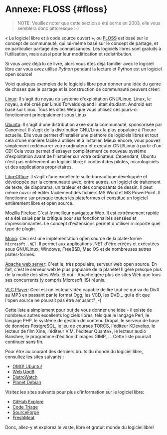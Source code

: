 # Annexe: FLOSS {#floss}

> NOTE: Veuillez noter que cette section a été écrite en 2003, elle vous semblera donc pittoresque :-)

« Le logiciel libre et à code source ouvert », ou [FLOSS](https://fr.wikipedia.org/wiki/Free/Libre_Open_Source_Software) est basé sur le concept de communauté, qui lui-même basé sur le concept de partage, et en particulier partage des connaissances. Les logiciels libres sont gratuits à l’utilisation, mais aussi pour leur modification et redistribution.

Si vous avez déjà lu ce livre, alors vous êtes déjà familier avec le logiciel libre car vous avez utilisé *Python* pendant la lecture et Python est un logiciel open source!

Voici quelques exemples de le logiciels libre pour donner une idée du genre de choses que le partage et la construction de communauté peuvent créer:

[Linux](http://www.kernel.org): Il s'agit du noyau du système d'exploitation GNU/Linux. Linux, le noyau, a été créé par Linus Torvalds quand il était étudiant. Android est basé sur Linux. Tous les sites Web que vous utilisez ces jours-ci fonctionnent principalement sous Linux.

[Ubuntu](http://www.ubuntu.com): Il s'agit d'une distribution axée sur la communauté, sponsorisée par Canonical. Il s'agit de la distribution GNU/Linux la plus populaire à l'heure actuelle. Elle vous permet d'installer une pléthore de logiciels libres et tout cela d'une manière facile à utiliser et à installer. Mieux encore, vous pouvez simplement redémarrer votre ordinateur et exécuter GNU/Linux à partir d'un CD! Cela vous permet d'essayer complètement ce nouveau système d'exploitation avant de l'installer sur votre ordinateur. Cependant, Ubuntu n’est pas entièrement un logiciel libre; il contient des pilotes, micrologiciels et des applications propriétaires.

[LibreOffice](http://www.libreoffice.org/): Il s’agit d’une excellente suite bureautique développée et développée par la communauté avec, entre autres, un logiciel de traitement de texte, de diaporama, un tableur et des composants de dessin. Il peut même ouvrir et éditer facilement des fichiers MS Word et MS PowerPoint. Il fonctionne sur presque toutes les plateformes et constitue un logiciel entièrement libre et open source.

[Mozilla Firefox](http://www.mozilla.org/products/firefox): C'est _le_ meilleur navigateur Web. Il est extrêmement rapide et a été salué par la critique pour ses fonctionnalités sensées et impressionnantes. Le concept d'extensions permet d'utiliser n'importe quel type de plugin.

[Mono](http://www.mono-project.com): Ceci est une implémentation open source de la plate-forme `Microsoft .NET`. Il permet aux applications .NET d'être créées et exécutées sous GNU/Linux, Windows, FreeBSD, Mac OS et de nombreuses autres plates-formes.

[Apache web server](http://httpd.apache.org): C'est le, très populaire, serveur web open source. En fait, c'est le serveur web le plus populaire de la planète! Il gère presque plus de la moitié des sites Web. Et oui - Apache gère plus de sites Web que tous ses concurrents (y compris Microsoft IIS) réunis.

[VLC Player](http://www.videolan.org/vlc/): Ceci est un lecteur vidéo capable de lire tout ce qui va du DivX au MP3 en passant par le format Ogg, les VCD, les DVD... qui a dit que l'open source ne pouvait pas être amusant? ;-)

Cette liste a simplement pour but de vous donner une idée - il existe de nombreux autres excellents logiciels libres, tels que le langage Perl, le langage PHP, le système de gestion de contenu Drupal, le serveur de base de données PostgreSQL, le jeu de courses TORCS, l'éditeur KDevelop, le lecteur de film Xine, l'éditeur VIM, l'éditeur Quanta+, le lecteur audio Banshee, le programme d'édition d'images GIMP, ... Cette liste pourrait continuer sans fin.

Pour être au courant des derniers bruits du monde du logiciel libre, consultez les sites suivants :

- [OMG! Ubuntu!](http://www.omgubuntu.co.uk/)
- [Web Upd8](http://www.webupd8.org/)
- [DistroWatch](http://www.distrowatch.com)
- [Planet Debian](http://planet.debian.org/)

Visitez les sites suivants pour plus d'information sur le logiciel libre:

- [GitHub Explore](http://github.com/explore)
- [Code Triage](http://www.codetriage.com/)
- [SourceForge](http://www.sourceforge.net)
- [FreshMeat](http://www.freshmeat.net)

Donc, allez-y et explorez le vaste, libre et gratuit monde du logiciel libre!
